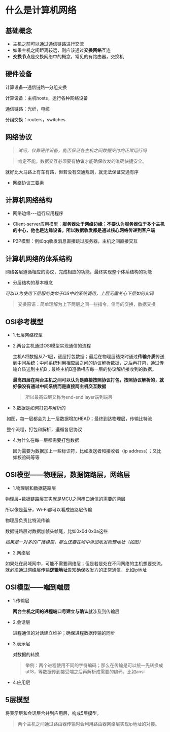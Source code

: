 # 什么是计算机网络

## 基础概念

- 主机之前可以通过通信链路进行交流
- 如果主机之间距离较远，则应该通过**交换网络**互连
- **交换节点**是交换网络中的概念，常见的有路由器，交换机

## 硬件设备

计算设备--通信链路--分组交换

计算设备：主机hosts，运行各种网络设备

通信链路：光纤，电缆

分组交换：routers，switches

## 网络协议

> *试问，仅靠硬件设备，能否保证各主机之间数据交付的正常运行吗*

> 肯定不能。数据交互必须要有**协议**才能确保收发的准确快捷安全。

就好比大马路上有车有路，但若没有交通规则，就无法保证交通有序

- 网络协议三要素

## 计算机网络结构

- 网络边缘---运行应用程序

- Client-server应用模型：**服务器处于网络边缘；不要认为服务器位于多个主机的中心，他也是边缘设备，所以数据收发都是通过核心网络传递到客户端**

- P2P模型：例如qq收发消息直接跳过服务器，主机之间直接交互



## 计算机网络的体系结构

网络各层遵循相应的协议，完成相应的功能，最终实现整个体系结构的功能

- 分层结构的基本概念

*可以认为使用下层服务类似于OS中的系统调用，上层无需关心下层如何实现*

> 交换原语：简单理解为上下两层之间一些指令，信号的交换，数据交换



## OSI参考模型

- 1.七层网络模型
  
- 2.两台主机通过OSI模型实现通信的流程

  主机A将数据从7-1层，逐层打包数据；最后在物理层结束时通过**传输介质**传送到中间系统；中间系统利用相应层之间的协议解析数据，之后再打包，通过传输介质送到主机B；最终主机B遵循相应每一层的协议解析接收到的数据。

  **最高四层在两台主机之间可以认为是直接按照协议打包，按照协议解析的，就好像没有通过中间系统而是直接两主机交互数据**

  > 所以最高四层又称为end-end layer端到端层



- 3.数据是如何打包与解析的

​		如图，每一层都会为上一层数据增加HEAD；最终到达物理层，传输比特流

​		整个流程，打包和解析，遵循各层协议

- 4.为什么在每一层都需要打包数据

  因为需要为数据加上一些标识符，比如发送者和接收者（ip address）；又比如校验码等等

  

## OSI模型——物理层，数据链路层，网络层

- 1.物理层和数据链路层

物理层+数据链路层其实就是MCU之间串口通信的需要的两层

所以像是蓝牙，Wi-Fi都可以看成链路层传输

物理层负责比特流传输

数据链路层对数据加帧头帧尾，比如0x0d 0x0a这些

*如果是一对多的广播模型，那么还要在帧中添加收发物理地址（如图）*

- 2.网络层

如果处在局域网中，可能不需要网络层；但是若是处在不同网络的主机想要交流，就必须通过网络层传输**逻辑地址**告知确保收发方的正常通信，比如ip地址



## OSI模型——端到端层

- 1.传输层

  **两台主机之间的进程端口号建立与确认**就涉及到传输层

- 2.会话层

  进程通信的对话建立维护；确保进程数据传输的同步

- 3.表示层

  对数据的转换

  > 举例：两个进程使用不同的字符编码；那么在传输是可以统一先转换成utf8，等数据传到接受端之后再解析成需要的编码，比如ansi

- 4.应用层

  

## 5层模型

将表示层和会话层合并到应用层，构成5层模型。

> 两个主机之间通过路由器传输时会利用路由器网络层实现ip地址的对接。
